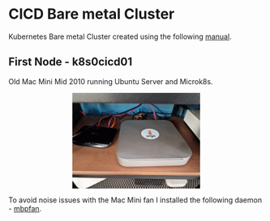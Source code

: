 # CICD Bare metal Cluster

Kubernetes Bare metal Cluster created using the following [manual](https://askcloudarchitech.com/posts/tutorials/create-kubernetes-cluster-from-old-computers/).

## First Node - k8s0cicd01

Old Mac Mini Mid 2010 running Ubuntu Server and Microk8s.

<img width="50%" height="50%" src="../../../../images/k8scicd01.jpg" style="display: block; margin: 0 auto" alt="CICD Cluster">

To avoid noise issues with the Mac Mini fan I installed the following daemon - [mbpfan](https://github.com/linux-on-mac/mbpfan).